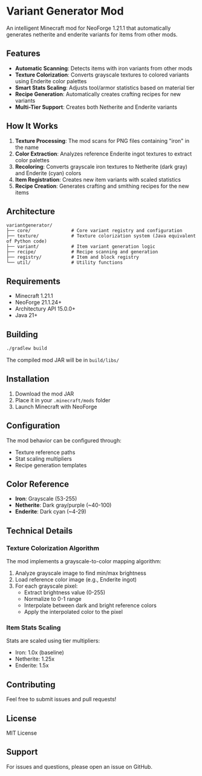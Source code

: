 # Variant Generator Mod

An intelligent Minecraft mod for NeoForge 1.21.1 that automatically generates netherite and enderite variants for items from other mods.

## Features

- **Automatic Scanning**: Detects items with iron variants from other mods
- **Texture Colorization**: Converts grayscale textures to colored variants using Enderite color palettes
- **Smart Stats Scaling**: Adjusts tool/armor statistics based on material tier
- **Recipe Generation**: Automatically creates crafting recipes for new variants
- **Multi-Tier Support**: Creates both Netherite and Enderite variants

## How It Works

1. **Texture Processing**: The mod scans for PNG files containing "iron" in the name
2. **Color Extraction**: Analyzes reference Enderite ingot textures to extract color palettes
3. **Recoloring**: Converts grayscale iron textures to Netherite (dark gray) and Enderite (cyan) colors
4. **Item Registration**: Creates new item variants with scaled statistics
5. **Recipe Creation**: Generates crafting and smithing recipes for the new items

## Architecture

```
variantgenerator/
├── core/               # Core variant registry and configuration
├── texture/            # Texture colorization system (Java equivalent of Python code)
├── variant/            # Item variant generation logic
├── recipe/             # Recipe scanning and generation
├── registry/           # Item and block registry
└── util/               # Utility functions
```

## Requirements

- Minecraft 1.21.1
- NeoForge 21.1.24+
- Architectury API 15.0.0+
- Java 21+

## Building

```bash
./gradlew build
```

The compiled mod JAR will be in `build/libs/`

## Installation

1. Download the mod JAR
2. Place it in your `.minecraft/mods` folder
3. Launch Minecraft with NeoForge

## Configuration

The mod behavior can be configured through:
- Texture reference paths
- Stat scaling multipliers
- Recipe generation templates

## Color Reference

- **Iron**: Grayscale (53-255)
- **Netherite**: Dark gray/purple (~40-100)
- **Enderite**: Dark cyan (~4-29)

## Technical Details

### Texture Colorization Algorithm

The mod implements a grayscale-to-color mapping algorithm:

1. Analyze grayscale image to find min/max brightness
2. Load reference color image (e.g., Enderite ingot)
3. For each grayscale pixel:
   - Extract brightness value (0-255)
   - Normalize to 0-1 range
   - Interpolate between dark and bright reference colors
   - Apply the interpolated color to the pixel

### Item Stats Scaling

Stats are scaled using tier multipliers:
- Iron: 1.0x (baseline)
- Netherite: 1.25x
- Enderite: 1.5x

## Contributing

Feel free to submit issues and pull requests!

## License

MIT License

## Support

For issues and questions, please open an issue on GitHub.
